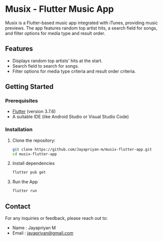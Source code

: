# Musix - Flutter Music App

Musix is a Flutter-based music app integrated with iTunes, providing music previews. The app features random top artist hits, a search field for songs, and filter options for media type and result order.

## Features

- Displays random top artists' hits at the start.
- Search field to search for songs.
- Filter options for media type criteria and result order criteria.


## Getting Started

### Prerequisites

- [Flutter](https://flutter.dev/docs/get-started/install) (version 3.7.6)
- A suitable IDE (like Android Studio or Visual Studio Code)

### Installation

1. Clone the repository:

   ```bash
   git clone https://github.com/Jayapriyan-m/musix-flutter-app.git
   cd musix-flutter-app
   
2. Install dependencies

   ```bash
   flutter pub get

3. Run the App

   ```bash
   flutter run

## Contact
For any inquiries or feedback, please reach out to:
- Name : Jayapriyan M
- Email : jayapriyan@gmail.com
  
